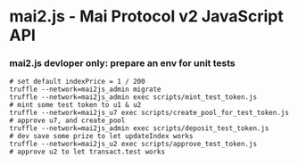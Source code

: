 # mai2.js - Mai Protocol v2 JavaScript API



### mai2.js devloper only: prepare an env for unit tests

```
# set default indexPrice = 1 / 200
truffle --network=mai2js_admin migrate
truffle --network=mai2js_admin exec scripts/mint_test_token.js          # mint some test token to u1 & u2
truffle --network=mai2js_u7 exec scripts/create_pool_for_test_token.js  # approve u7, and create_pool
truffle --network=mai2js_admin exec scripts/deposit_test_token.js       # dev save some prize to let updateIndex works
truffle --network=mai2js_u2 exec scripts/approve_test_token.js          # approve u2 to let transact.test works
```
